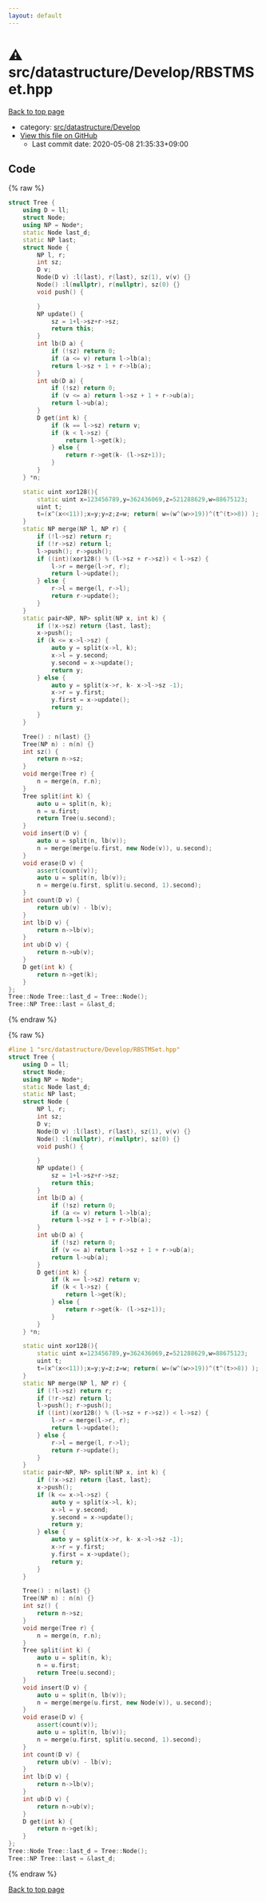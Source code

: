 ```yaml
---
layout: default
---
```


<!-- mathjax config similar to math.stackexchange -->
<script type="text/javascript" async
  src="https://cdnjs.cloudflare.com/ajax/libs/mathjax/2.7.5/MathJax.js?config=TeX-MML-AM_CHTML">
</script>
<script type="text/x-mathjax-config">
  MathJax.Hub.Config({
    TeX: { equationNumbers: { autoNumber: "AMS" }},
    tex2jax: {
      inlineMath: [ ['$','$'] ],
      processEscapes: true
    },
    "HTML-CSS": { matchFontHeight: false },
    displayAlign: "left",
    displayIndent: "2em"
  });
</script>

<script type="text/javascript" src="https://cdnjs.cloudflare.com/ajax/libs/jquery/3.4.1/jquery.min.js"></script>
<script src="https://cdn.jsdelivr.net/npm/jquery-balloon-js@1.1.2/jquery.balloon.min.js" integrity="sha256-ZEYs9VrgAeNuPvs15E39OsyOJaIkXEEt10fzxJ20+2I=" crossorigin="anonymous"></script>
<script type="text/javascript" src="../../../../assets/js/copy-button.js"></script>
<link rel="stylesheet" href="../../../../assets/css/copy-button.css" />


# :warning: src/datastructure/Develop/RBSTMSet.hpp

<a href="../../../../index.html">Back to top page</a>

* category: <a href="../../../../index.html#6ded3f220a7ec9530d5ce67338fd1fda">src/datastructure/Develop</a>
* <a href="{{ site.github.repository_url }}/blob/master/src/datastructure/Develop/RBSTMSet.hpp">View this file on GitHub</a>
    - Last commit date: 2020-05-08 21:35:33+09:00




## Code

<a id="unbundled"></a>
{% raw %}
```cpp
struct Tree {
    using D = ll;
    struct Node;
    using NP = Node*;
    static Node last_d;
    static NP last;
    struct Node {
        NP l, r;
        int sz;
        D v;
        Node(D v) :l(last), r(last), sz(1), v(v) {}
        Node() :l(nullptr), r(nullptr), sz(0) {}
        void push() {

        }
        NP update() {
            sz = 1+l->sz+r->sz;
            return this;
        }
        int lb(D a) {
            if (!sz) return 0;
            if (a <= v) return l->lb(a);
            return l->sz + 1 + r->lb(a);
        }
        int ub(D a) {
            if (!sz) return 0;
            if (v <= a) return l->sz + 1 + r->ub(a);
            return l->ub(a);
        }
        D get(int k) {
            if (k == l->sz) return v;
            if (k < l->sz) {
                return l->get(k);
            } else {
                return r->get(k- (l->sz+1));
            }
        }
    } *n;

    static uint xor128(){
        static uint x=123456789,y=362436069,z=521288629,w=88675123;
        uint t;
        t=(x^(x<<11));x=y;y=z;z=w; return( w=(w^(w>>19))^(t^(t>>8)) );
    }
    static NP merge(NP l, NP r) {
        if (!l->sz) return r;
        if (!r->sz) return l; 
        l->push(); r->push();
        if ((int)(xor128() % (l->sz + r->sz)) < l->sz) {
            l->r = merge(l->r, r);
            return l->update();
        } else {
            r->l = merge(l, r->l);
            return r->update();
        }
    }
    static pair<NP, NP> split(NP x, int k) {
        if (!x->sz) return {last, last};
        x->push();
        if (k <= x->l->sz) {
            auto y = split(x->l, k);
            x->l = y.second;
            y.second = x->update();
            return y;
        } else {
            auto y = split(x->r, k- x->l->sz -1);
            x->r = y.first;
            y.first = x->update();
            return y;
        }
    }

    Tree() : n(last) {}
    Tree(NP n) : n(n) {}
    int sz() {
        return n->sz;
    }
    void merge(Tree r) {
        n = merge(n, r.n);
    }
    Tree split(int k) {
        auto u = split(n, k);
        n = u.first;
        return Tree(u.second);
    }
    void insert(D v) {
        auto u = split(n, lb(v));
        n = merge(merge(u.first, new Node(v)), u.second);
    }
    void erase(D v) {
        assert(count(v));
        auto u = split(n, lb(v));
        n = merge(u.first, split(u.second, 1).second);
    }
    int count(D v) {
        return ub(v) - lb(v);
    }
    int lb(D v) {
        return n->lb(v);
    }
    int ub(D v) {
        return n->ub(v);
    }
    D get(int k) {
        return n->get(k);
    }
};
Tree::Node Tree::last_d = Tree::Node();
Tree::NP Tree::last = &last_d;
```
{% endraw %}

<a id="bundled"></a>
{% raw %}
```cpp
#line 1 "src/datastructure/Develop/RBSTMSet.hpp"
struct Tree {
    using D = ll;
    struct Node;
    using NP = Node*;
    static Node last_d;
    static NP last;
    struct Node {
        NP l, r;
        int sz;
        D v;
        Node(D v) :l(last), r(last), sz(1), v(v) {}
        Node() :l(nullptr), r(nullptr), sz(0) {}
        void push() {

        }
        NP update() {
            sz = 1+l->sz+r->sz;
            return this;
        }
        int lb(D a) {
            if (!sz) return 0;
            if (a <= v) return l->lb(a);
            return l->sz + 1 + r->lb(a);
        }
        int ub(D a) {
            if (!sz) return 0;
            if (v <= a) return l->sz + 1 + r->ub(a);
            return l->ub(a);
        }
        D get(int k) {
            if (k == l->sz) return v;
            if (k < l->sz) {
                return l->get(k);
            } else {
                return r->get(k- (l->sz+1));
            }
        }
    } *n;

    static uint xor128(){
        static uint x=123456789,y=362436069,z=521288629,w=88675123;
        uint t;
        t=(x^(x<<11));x=y;y=z;z=w; return( w=(w^(w>>19))^(t^(t>>8)) );
    }
    static NP merge(NP l, NP r) {
        if (!l->sz) return r;
        if (!r->sz) return l; 
        l->push(); r->push();
        if ((int)(xor128() % (l->sz + r->sz)) < l->sz) {
            l->r = merge(l->r, r);
            return l->update();
        } else {
            r->l = merge(l, r->l);
            return r->update();
        }
    }
    static pair<NP, NP> split(NP x, int k) {
        if (!x->sz) return {last, last};
        x->push();
        if (k <= x->l->sz) {
            auto y = split(x->l, k);
            x->l = y.second;
            y.second = x->update();
            return y;
        } else {
            auto y = split(x->r, k- x->l->sz -1);
            x->r = y.first;
            y.first = x->update();
            return y;
        }
    }

    Tree() : n(last) {}
    Tree(NP n) : n(n) {}
    int sz() {
        return n->sz;
    }
    void merge(Tree r) {
        n = merge(n, r.n);
    }
    Tree split(int k) {
        auto u = split(n, k);
        n = u.first;
        return Tree(u.second);
    }
    void insert(D v) {
        auto u = split(n, lb(v));
        n = merge(merge(u.first, new Node(v)), u.second);
    }
    void erase(D v) {
        assert(count(v));
        auto u = split(n, lb(v));
        n = merge(u.first, split(u.second, 1).second);
    }
    int count(D v) {
        return ub(v) - lb(v);
    }
    int lb(D v) {
        return n->lb(v);
    }
    int ub(D v) {
        return n->ub(v);
    }
    D get(int k) {
        return n->get(k);
    }
};
Tree::Node Tree::last_d = Tree::Node();
Tree::NP Tree::last = &last_d;

```
{% endraw %}

<a href="../../../../index.html">Back to top page</a>

